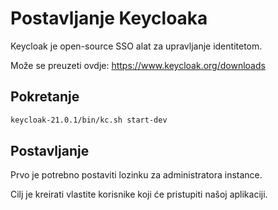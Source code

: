 # Postavljanje Keycloaka

Keycloak je open-source SSO alat za upravljanje identitetom.

Može se preuzeti ovdje: https://www.keycloak.org/downloads

## Pokretanje

```bash
keycloak-21.0.1/bin/kc.sh start-dev
```

## Postavljanje

Prvo je potrebno postaviti lozinku za administratora instance.

Cilj je kreirati vlastite korisnike koji će pristupiti našoj aplikaciji.